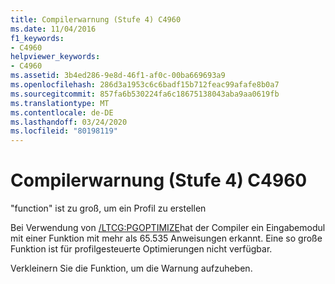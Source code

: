 ```yaml
---
title: Compilerwarnung (Stufe 4) C4960
ms.date: 11/04/2016
f1_keywords:
- C4960
helpviewer_keywords:
- C4960
ms.assetid: 3b4ed286-9e8d-46f1-af0c-00ba669693a9
ms.openlocfilehash: 286d3a1953c6c6badf15b712feac99afafe8b0a7
ms.sourcegitcommit: 857fa6b530224fa6c18675138043aba9aa0619fb
ms.translationtype: MT
ms.contentlocale: de-DE
ms.lasthandoff: 03/24/2020
ms.locfileid: "80198119"
---
```

# <a name="compiler-warning-level-4-c4960"></a>Compilerwarnung (Stufe 4) C4960

"function" ist zu groß, um ein Profil zu erstellen

Bei Verwendung von [/LTCG:PGOPTIMIZE](../../build/reference/ltcg-link-time-code-generation.md)hat der Compiler ein Eingabemodul mit einer Funktion mit mehr als 65.535 Anweisungen erkannt. Eine so große Funktion ist für profilgesteuerte Optimierungen nicht verfügbar.

Verkleinern Sie die Funktion, um die Warnung aufzuheben.

